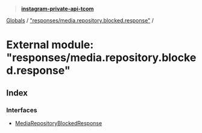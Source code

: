 > **[instagram-private-api-tcom](../README.md)**

[Globals](../README.md) / ["responses/media.repository.blocked.response"](_responses_media_repository_blocked_response_.md) /

# External module: "responses/media.repository.blocked.response"

## Index

### Interfaces

* [MediaRepositoryBlockedResponse](../interfaces/_responses_media_repository_blocked_response_.mediarepositoryblockedresponse.md)